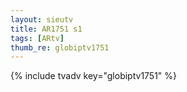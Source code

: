 ```yaml
--- 
layout: sieutv
title: AR1751 s1
tags: [ARtv]
thumb_re: globiptv1751
---
```

{% include tvadv key="globiptv1751" %} 
